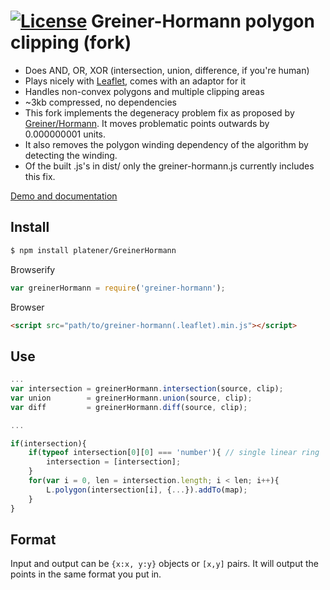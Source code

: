 [![License](http://img.shields.io/badge/license-MIT-brightgreen.svg)](http://opensource.org/licenses/MIT)
Greiner-Hormann polygon clipping (fork)
=======================================

 * Does AND, OR, XOR (intersection, union, difference, if you're human)
 * Plays nicely with [Leaflet](http://github.com/leaflet/leaflet/), comes with an adaptor for it
 * Handles non-convex polygons and multiple clipping areas
 * ~3kb compressed, no dependencies
 * This fork implements the degeneracy problem fix as proposed by [Greiner/Hormann](http://www.inf.usi.ch/hormann/papers/Greiner.1998.ECO.pdf). It moves problematic points outwards by 0.000000001 units.
 * It also removes the polygon winding dependency of the algorithm by detecting the winding.
 * Of the built .js's in dist/ only the greiner-hormann.js currently includes this fix.

[Demo and documentation](http://w8r.github.io/GreinerHormann/)

## Install
```bash
$ npm install platener/GreinerHormann
```

Browserify
```js
var greinerHormann = require('greiner-hormann');
```

Browser
```html
<script src="path/to/greiner-hormann(.leaflet).min.js"></script>
```

## Use
```js
...
var intersection = greinerHormann.intersection(source, clip);
var union        = greinerHormann.union(source, clip);
var diff         = greinerHormann.diff(source, clip);

...

if(intersection){
    if(typeof intersection[0][0] === 'number'){ // single linear ring
        intersection = [intersection];
    }
    for(var i = 0, len = intersection.length; i < len; i++){
        L.polygon(intersection[i], {...}).addTo(map);
    }
}
```

## Format
Input and output can be `{x:x, y:y}` objects or `[x,y]` pairs. It will output the points in the same format you put in.
